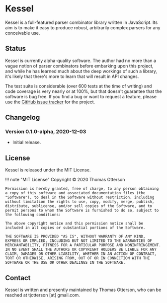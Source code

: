 <!--
 Copyright (c) 2020 Thomas J. Otterson
 
 This software is released under the MIT License.
 https://opensource.org/licenses/MIT
-->

# Kessel

Kessel is a full-featured parser combinator library written in JavaScript. Its aim is to make it easy to produce robust, arbitrarily complex parsers for any conceivable use.

## Status

Kessel is currently alpha-quality software. The author had no more than a vague notion of parser combinators before embarking upon this project, and while he has learned much about the deep workings of such a library, it's likely that there's more to learn that will result in API changes.

The test suite is considerable (over 600 tests at the time of writing) and code coverage is very nearly or at 100%, but that doesn't guarantee that the software is bug free. If you find a bug or want to request a feature, please use the [GitHub issue tracker][1] for the project.

## Changelog

### Version 0.1.0-alpha, 2020-12-03
* Initial release.

## License

Kessel is released under the MIT License.

!!! note "MIT License"
    Copyright &copy; 2020 Thomas Otterson

    Permission is hereby granted, free of charge, to any person obtaining a copy of this software and associated documentation files (the "Software"), to deal in the Software without restriction, including without limitation the rights to use, copy, modify, merge, publish, distribute, sublicense, and/or sell copies of the Software, and to permit persons to whom the Software is furnished to do so, subject to the following conditions:

    The above copyright notice and this permission notice shall be included in all copies or substantial portions of the Software.

    THE SOFTWARE IS PROVIDED "AS IS", WITHOUT WARRANTY OF ANY KIND, EXPRESS OR IMPLIED, INCLUDING BUT NOT LIMITED TO THE WARRANTIES OF MERCHANTABILITY, FITNESS FOR A PARTICULAR PURPOSE AND NONINFRINGEMENT. IN NO EVENT SHALL THE AUTHORS OR COPYRIGHT HOLDERS BE LIABLE FOR ANY CLAIM, DAMAGES OR OTHER LIABILITY, WHETHER IN AN ACTION OF CONTRACT, TORT OR OTHERWISE, ARISING FROM, OUT OF OR IN CONNECTION WITH THE SOFTWARE OR THE USE OR OTHER DEALINGS IN THE SOFTWARE.

## Contact

Kessel is written and presently maintained by Thomas Otterson, who can be reached at tjotterson [at] gmail.com.

[1]: https://github.com/Barandis/kessel/issues

